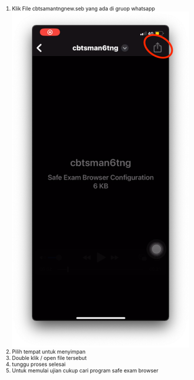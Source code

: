 1. Klik File cbtsamantngnew.seb yang ada di gruop whatsapp
   ![Langkah 2](https://github.com/muifaha/cbtsman6tangerang/blob/main/Screenshot%202025-03-20%20at%2007.41.57.png)
3. Pilih tempat untuk menyimpan
4. Double klik / open file tersebut
5. tunggu proses selesai
6. Untuk memulai ujian cukup cari program safe exam browser

